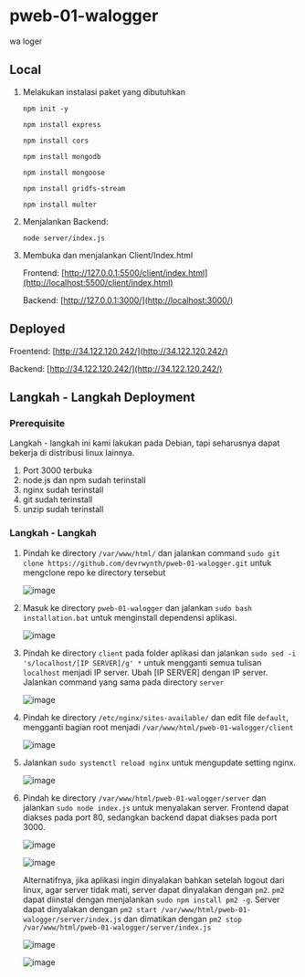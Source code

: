 # pweb-01-walogger
wa loger

## Local
1. Melakukan instalasi paket yang dibutuhkan

    `npm init -y`
   
    `npm install express`
   
    `npm install cors`
   
    `npm install mongodb`
   
    `npm install mongoose`
   
    `npm install gridfs-stream`
   
    `npm install multer`


3. Menjalankan Backend:

    `node server/index.js`


3. Membuka dan menjalankan Client/Index.html

    Frontend: [http://127.0.0.1:5500/client/index.html](http://localhost:5500/client/index.html)

    Backend: [http://127.0.0.1:3000/](http://localhost:3000/)

## Deployed
  Froentend: [http://34.122.120.242/](http://34.122.120.242/)
  
  Backend: [http://34.122.120.242/](http://34.122.120.242/)

## Langkah - Langkah Deployment


### Prerequisite

Langkah - langkah ini kami lakukan pada Debian, tapi seharusnya dapat bekerja di distribusi linux lainnya.

1. Port 3000 terbuka
2. node.js dan npm sudah terinstall
3. nginx sudah terinstall
4. git sudah terinstall
5. unzip sudah terinstall



### Langkah - Langkah

1. Pindah ke directory `/var/www/html/` dan jalankan command `sudo git clone https://github.com/devrwynth/pweb-01-walogger.git` untuk mengclone repo ke directory tersebut
   
   ![image](https://github.com/user-attachments/assets/a9b37ec1-db3b-4f34-b4f5-70efa6e3e4fe)

2. Masuk ke directory `pweb-01-walogger` dan jalankan `sudo bash installation.bat` untuk menginstall dependensi aplikasi.

   ![image](https://github.com/user-attachments/assets/1eb50332-752d-4f8d-b42e-6169f3ec389f)

3. Pindah ke directory `client` pada folder aplikasi dan jalankan `sudo sed -i 's/localhost/[IP SERVER]/g' *` untuk mengganti semua tulisan `localhost` menjadi IP server. Ubah [IP SERVER] dengan IP server. Jalankan command yang sama pada directory `server`

   ![image](https://github.com/user-attachments/assets/98b9ba8b-a34e-4f7d-a997-89ef864a211f)

4. Pindah ke directory `/etc/nginx/sites-available/` dan edit file `default`, mengganti bagian root menjadi `/var/www/html/pweb-01-walogger/client`

    ![image](https://github.com/user-attachments/assets/9109e636-c537-45b2-8df4-9ba9df9d2a01)

5. Jalankan `sudo systemctl reload nginx` untuk mengupdate setting nginx.

   ![image](https://github.com/user-attachments/assets/8325cdbf-07ce-43a9-9e1a-86247c75796e)

6. Pindah ke directory `/var/www/html/pweb-01-walogger/server` dan jalankan `sudo node index.js` untuk menyalakan server. Frontend dapat diakses pada port 80, sedangkan backend dapat diakses pada port 3000.

   ![image](https://github.com/user-attachments/assets/44f856a7-29d9-4909-8c2b-db57347f2e62)

   ![image](https://github.com/user-attachments/assets/e06f6cb9-71d8-4390-9a62-8702e32fb440)


    Alternatifnya, jika aplikasi ingin dinyalakan bahkan setelah logout dari linux, agar server tidak mati, server dapat dinyalakan dengan `pm2`. `pm2` dapat diinstal dengan menjalankan `sudo npm install pm2 -g`. Server dapat dinyalakan dengan `pm2 start /var/www/html/pweb-01-walogger/server/index.js` dan dimatikan dengan `pm2 stop /var/www/html/pweb-01-walogger/server/index.js`


    ![image](https://github.com/user-attachments/assets/4f4fdcaa-b5b2-4e23-a84d-39fd5796ebaa)

    ![image](https://github.com/user-attachments/assets/cd420664-62cc-4bad-b25d-7e46322ab465)

    

